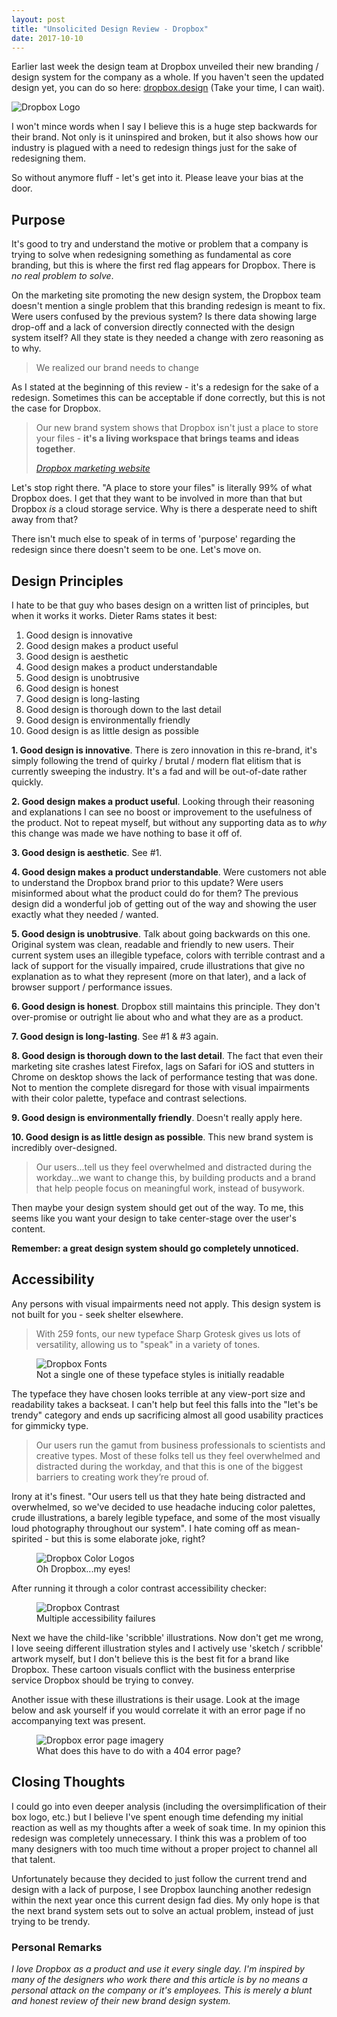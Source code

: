 ```yaml
---
layout: post
title: "Unsolicited Design Review - Dropbox"
date: 2017-10-10
---
```



Earlier last week the design team at Dropbox unveiled their new branding / design system for the company as a whole. If you haven't seen the updated design yet, you can do so here: <a href="https://dropbox.design/">dropbox.design</a> (Take your time, I can wait).

![Dropbox Logo](/public/images/dropbox-logo_djnecj_c_scale.webp)

I won't mince words when I say I believe this is a huge step backwards for their brand. Not only is it uninspired and broken, but it also shows how our industry is plagued with a need to redesign things just for the sake of redesigning them.

So without anymore fluff - let's get into it. Please leave your bias at the door.

## Purpose

It's good to try and understand the motive or problem that a company is trying to solve when redesigning something as fundamental as core branding, but this is where the first red flag appears for Dropbox. There is <i>no real problem to solve</i>.

On the marketing site promoting the new design system, the Dropbox team doesn't mention a single problem that this branding redesign is meant to fix. Were users confused by the previous system? Is there data showing large drop-off and a lack of conversion directly connected with the design system itself? All they state is they needed a change with zero reasoning as to why.

<blockquote>
    <p>We realized our brand needs to change</p>
</blockquote>

As I stated at the beginning of this review - it's a redesign for the sake of a redesign. Sometimes this can be acceptable if done correctly, but this is not the case for Dropbox.

<blockquote>
    <p>Our new brand system shows that Dropbox isn't just a place to store your files - <strong>it's a living workspace that brings teams and ideas together</strong>.</p>
    <cite><a href="https://dropbox.design/">Dropbox marketing website</a></cite>
</blockquote>

Let's stop right there. "A place to store your files" is literally 99% of what Dropbox does. I get that they want to be involved in more than that but Dropbox <i>is</i> a cloud storage service. Why is there a desperate need to shift away from that?

There isn't much else to speak of in terms of 'purpose' regarding the redesign since there doesn't seem to be one. Let's move on.

## Design Principles

I hate to be that guy who bases design on a written list of principles, but when it works it works. Dieter Rams states it best:

1. Good design is innovative
2. Good design makes a product useful
3. Good design is aesthetic
4. Good design makes a product understandable
5. Good design is unobtrusive
6. Good design is honest
7. Good design is long-lasting
8. Good design is thorough down to the last detail
9. Good design is environmentally friendly
10. Good design is as little design as possible

<p><strong>1. Good design is innovative</strong>. There is zero innovation in this re-brand, it's simply following the trend of quirky / brutal / modern flat elitism that is currently sweeping the industry. It's a fad and will be out-of-date rather quickly.</p>

<p><strong>2. Good design makes a product useful</strong>. Looking through their reasoning and explanations I can see no boost or improvement to the usefulness of the product. Not to repeat myself, but without any supporting data as to <i>why</i> this change was made we have nothing to base it off of.</p>

<p><strong>3. Good design is aesthetic</strong>. See #1.</p>

<p><strong>4. Good design makes a product understandable</strong>. Were customers not able to understand the Dropbox brand prior to this update? Were users misinformed about what the product could do for them? The previous design did a wonderful job of getting out of the way and showing the user exactly what they needed / wanted.</p>

<p><strong>5. Good design is unobtrusive</strong>. Talk about going backwards on this one. Original system was clean, readable and friendly to new users. Their current system uses an illegible typeface, colors with terrible contrast and a lack of support for the visually impaired, crude illustrations that give no explanation as to what they represent (more on that later), and a lack of browser support / performance issues.</p>

<p><strong>6. Good design is honest</strong>. Dropbox still maintains this principle. They don't over-promise or outright lie about who and what they are as a product.</p>

<p><strong>7. Good design is long-lasting</strong>. See #1 &amp; #3 again.</p>

<p><strong>8. Good design is thorough down to the last detail</strong>. The fact that even their marketing site crashes latest Firefox, lags on Safari for iOS and stutters in Chrome on desktop shows the lack of performance testing that was done. Not to mention the complete disregard for those with visual impairments with their color palette, typeface and contrast selections.</p>

<p><strong>9. Good design is environmentally friendly</strong>. Doesn't really apply here.</p>

<p><strong>10. Good design is as little design as possible</strong>. This new brand system is incredibly over-designed.</p>

<blockquote>
    <p>Our users...tell us they feel overwhelmed and distracted during the workday...we want to change this, by building products and a brand that help people focus on meaningful work, instead of busywork.</p>
</blockquote>

Then maybe your design system should get out of the way. To me, this seems like you want your design to take center-stage over the user's content.

<strong>Remember: a great design system should go completely unnoticed.</strong>

## Accessibility

Any persons with visual impairments need not apply. This design system is not built for you - seek shelter elsewhere.

<blockquote>
    <p>With 259 fonts, our new typeface Sharp Grotesk gives us lots of versa­tility, allowing us to "speak" in a variety of tones.</p>
</blockquote>

<figure>
    <img src="/public/images/dropbox-fonts_vthivw_c_scale.webp" alt="Dropbox Fonts">
    <figcaption>Not a single one of these typeface styles is initially readable</figcaption>
</figure>

The typeface they have chosen looks terrible at any view-port size and readability takes a backseat. I can't help but feel this falls into the "let's be trendy" category and ends up sacrificing almost all good usability practices for gimmicky type.

<blockquote>
    <p>Our users run the gamut from business professionals to scientists and creative types. Most of these folks tell us they feel overwhelmed and distracted during the workday, and that this is one of the biggest barriers to creating work they’re proud of.</p>
</blockquote>

Irony at it's finest. "Our users tell us that they hate being distracted and overwhelmed, so we've decided to use headache inducing color palettes, crude illustrations, a barely legible typeface, and some of the most visually loud photography throughout our system". I hate coming off as mean-spirited - but this is some elaborate joke, right?

<figure>
    <img src="/public/images/dropbox-logos-color_fcogaj_c_scale.webp" alt="Dropbox Color Logos">
    <figcaption>Oh Dropbox...my eyes!</figcaption>
</figure>

After running it through a color contrast accessibility checker:

<figure>
    <img src="/public/images/dropbox-contrast_plkfxb_c_scale.webp" alt="Dropbox Contrast">
    <figcaption>Multiple accessibility failures</figcaption>
</figure>

Next we have the child-like 'scribble' illustrations. Now don't get me wrong, I love seeing different illustration styles and I actively use 'sketch / scribble' artwork myself, but I don't believe this is the best fit for a brand like Dropbox. These cartoon visuals conflict with the business enterprise service Dropbox should be trying to convey.

Another issue with these illustrations is their usage. Look at the image below and ask yourself if you would correlate it with an error page if no accompanying text was present.

<figure>
    <img src="/public/images/dropbox-404_bovayg_c_scale.webp" alt="Dropbox error page imagery">
    <figcaption>What does this have to do with a 404 error page?</figcaption>
</figure>

## Closing Thoughts

I could go into even deeper analysis (including the oversimplification of their box logo, etc.) but I believe I've spent enough time defending my initial reaction as well as my thoughts after a week of soak time. In my opinion this redesign was completely unnecessary. I think this was a problem of too many designers with too much time without a proper project to channel all that talent.

Unfortunately because they decided to just follow the current trend and design with a lack of purpose, I see Dropbox launching another redesign within the next year once this current design fad dies. My only hope is that the next brand system sets out to solve an actual problem, instead of just trying to be trendy.

### Personal Remarks

<i>I love Dropbox as a product and use it every single day. I'm inspired by many of the designers who work there and this article is by no means a personal attack on the company or it's employees. This is merely a blunt and honest review of their new brand design system.</i>
